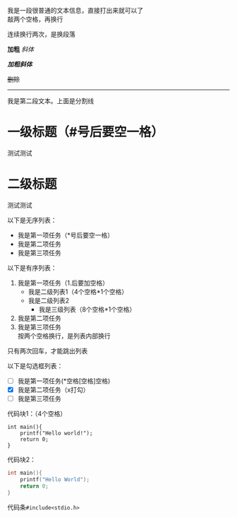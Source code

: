 我是一段很普通的文本信息，直接打出来就可以了  
敲两个空格，再换行

连续换行两次，是换段落

**加粗** *斜体*

***加粗斜体***

~~删除~~
***
我是第二段文本。上面是分割线

# 一级标题（#号后要空一格）  
测试测试

# 二级标题  
测试测试

以下是无序列表：  
* 我是第一项任务（*号后要空一格）  
* 我是第二项任务
* 我是第三项任务

以下是有序列表：  
1. 我是第一项任务（1.后要加空格）
    * 我是二级列表1（4个空格*1个空格）
    * 我是二级列表2
        * 我是三级列表（8个空格*1个空格）
2. 我是第二项任务
3. 我是第三项任务  
按两个空格换行，是列表内部换行

只有两次回车，才能跳出列表

以下是勾选框列表：  
* [ ] 我是第一项任务(*空格[空格]空格)
* [x] 我是第二项任务（x打勾）
* [ ] 我是第三项任务

代码块1：（4个空格）

    int main(){
        printf("Hello world!");
        return 0;
    }

代码块2：
```c
int main(){
    printf("Hello World");
    return 0;
}
```
代码条`#include<stdio.h>`